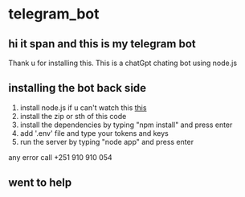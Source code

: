 # telegram_bot


## hi it span and this is my telegram bot

Thank u for installing this. This is a chatGpt chating bot using node.js

## installing the bot back side

1. install node.js if u can't watch this <a href='https://www.youtube.com/watch?v=JINE4D0Syqw'>this</a>
2. install the zip or sth of this code
3. install the dependencies by typing "npm install" and press enter
4. add '.env' file and type your tokens and keys
5. run the server by typing "node app" and press enter
  
any error call +251 910 910 054
  
## went to help
